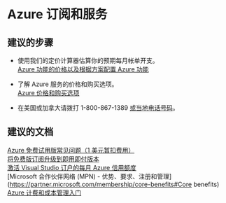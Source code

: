 <properties
    pageTitle="Azure 订阅和服务"
    description="Azure 订阅和服务"
    service="azure-billing"
    resource="billing"
    authors="jlian"
    displayOrder=""
    selfHelpType="generic"
    supportTopicIds="32549152"
    resourceTags=""
    productPesIds="15659"
    cloudEnvironments="public"
/>


# <a name="azure-subscriptions-and-services"></a>Azure 订阅和服务

## <a name="recommended-steps"></a>**建议的步骤**

* 使用我们的定价计算器估算你的预期每月帐单开支。<br>
[Azure 功能的价格以及根据方案配置 Azure 功能](https://azure.microsoft.com/pricing/calculator/)

* 了解 Azure 服务的价格和购买选项。<br>
[Azure 价格和购买选项](https://azure.microsoft.com/pricing/)

* 在美国或加拿大请拨打 1-800-867-1389 [或当地电话号码](https://azure.microsoft.com/overview/sales-number/)。 <br>

## <a name="recommended-documents"></a>**建议的文档**

[Azure 免费试用版常见问题（1 美元暂扣费用）](https://azure.microsoft.com/pricing/free-trial-faq/)<br>
[将免费版订阅升级到即用即付版本](https://azure.microsoft.com/documentation/articles/billing-upgrade-azure-subscription/)<br>
[激活 Visual Studio 订户的每月 Azure 信用额度](https://azure.microsoft.com/pricing/member-offers/msdn-benefits/)<br>
[Microsoft 合作伙伴网络 (MPN) - 优势、要求、注册和管理](https://partner.microsoft.com/membership/core-benefits#Core benefits)<br>
[Azure 计费和成本管理入门](https://docs.microsoft.com/azure/billing/billing-getting-started)
